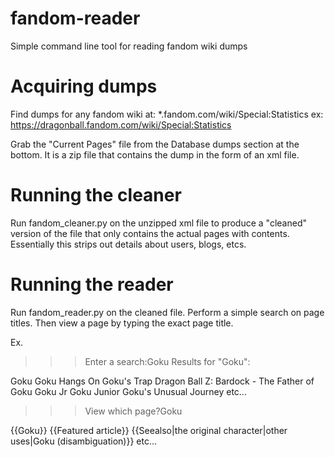 # fandom-reader
Simple command line tool for reading fandom wiki dumps

# Acquiring dumps
Find dumps for any fandom wiki at:
*.fandom.com/wiki/Special:Statistics
ex: https://dragonball.fandom.com/wiki/Special:Statistics

Grab the "Current Pages" file from the Database dumps section at the bottom. It is a zip file that contains the dump in the form of an xml file.

# Running the cleaner
Run fandom_cleaner.py on the unzipped xml file to produce a "cleaned" version of the file that only contains the actual pages with contents. 
Essentially this strips out details about users, blogs, etcs.

# Running the reader
Run fandom_reader.py on the cleaned file. Perform a simple search on page titles. Then view a page by typing the exact page title.

Ex.
>>>Enter a search:Goku
Results for "Goku":

Goku
Goku Hangs On
Goku's Trap
Dragon Ball Z: Bardock - The Father of Goku
Goku Jr
Goku Junior
Goku's Unusual Journey
etc...

>>>View which page?Goku

{{Goku}}
{{Featured article}}
{{Seealso|the original character|other uses|Goku (disambiguation)}}
etc...
